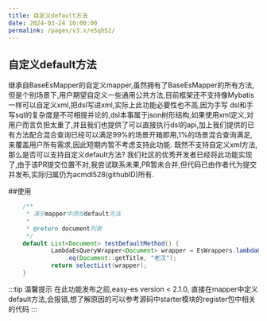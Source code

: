 ```yaml
---
title: 自定义default方法
date: 2024-03-24 10:00:00
permalink: /pages/v3.x/e5qb52/
---
```

## 自定义default方法
继承自BaseEsMapper的自定义mapper,虽然拥有了BaseEsMapper的所有方法,但是个别场景下,用户期望自定义一些通用公共方法,目前框架还不支持像Mybatis一样可以自定义xml,把dsl写进xml,实际上此功能必要性也不高,因为手写
dsl和手写sql的复杂度是不可相提并论的,dsl本事属于json树形结构,如果使用xml定义,对用户而言负担太重了,并且我们也提供了可以直接执行dsl的api,加上我们提供的已有方法配合混合查询已经可以满足99%的场景开箱即用,1%的场景混合查询满足,
来覆盖用户所有需求,因此短期内暂不考虑支持此功能.
既然不支持自定义xml方法,那么是否可以支持自定义default方法? 我们社区的优秀开发者已经将此功能实现了,由于该PR提交位置不对,我尝试联系未果,PR暂未合并,但代码已由作者代为提交并发布,实际归属仍为acmdl528(githubID)所有.

##使用

```java
    /**
     * 演示mapper中添加default方法
     *
     * @return document列表
     */
    default List<Document> testDefaultMethod() {
            LambdaEsQueryWrapper<Document> wrapper = EsWrappers.lambdaQuery(Document.class)
                .eq(Document::getTitle, "老汉");
            return selectList(wrapper);
    }
```

:::tip 温馨提示
在此功能发布之前,easy-es version < 2.1.0, 直接在mapper中定义default方法,会报错,想了解原因的可以参考源码中starter模块的register包中相关的代码
:::